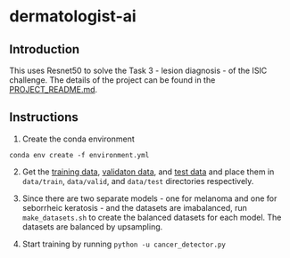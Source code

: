 # dermatologist-ai

## Introduction ##
This uses Resnet50 to solve the Task 3 - lesion diagnosis - of the ISIC challenge. The details of the project can be found in the [PROJECT_README.md](https://github.com/rahuliyer/dermatologist-ai/blob/master/PROJECT_README.md).

## Instructions ##
1. Create the conda environment
```
conda env create -f environment.yml
```

2. Get the [training data](https://s3-us-west-1.amazonaws.com/udacity-dlnfd/datasets/skin-cancer/train.zip), [validaton data](https://s3-us-west-1.amazonaws.com/udacity-dlnfd/datasets/skin-cancer/valid.zip), and [test data](https://s3-us-west-1.amazonaws.com/udacity-dlnfd/datasets/skin-cancer/test.zip) and place them in `data/train`, `data/valid`, and `data/test` directories respectively.

3. Since there are two separate models - one for melanoma and one for seborrheic keratosis - and the datasets are imabalanced, run `make_datasets.sh` to create the balanced datasets for each model. The datasets are balanced by upsampling.

4. Start training by running `python -u cancer_detector.py`
